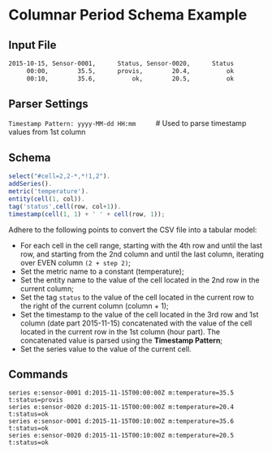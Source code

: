 # Columnar Period Schema Example

## Input File

```txt
2015-10-15, Sensor-0001,      Status, Sensor-0020,      Status
     00:00,        35.5,      provis,        20.4,          ok
     00:10,        35.6,          ok,        20.5,          ok
```

## Parser Settings

`Timestamp Pattern: yyyy-MM-dd HH:mm`          # Used to parse timestamp values from 1st column

## Schema

```javascript
select("#cell=2,2-*,*!1,2").
addSeries().
metric('temperature').
entity(cell(1, col)).
tag('status',cell(row, col+1)).
timestamp(cell(1, 1) + ' ' + cell(row, 1));
```

Adhere to the following points to convert the CSV file into a tabular model:

* For each cell in the cell range, starting with the 4th row and until the last row, and starting from the 2nd column and until the last column, iterating over EVEN column `(2 + step 2)`;
* Set the metric name to a constant (temperature);
* Set the entity name to the value of the cell located in the 2nd row in the current column;
* Set the tag `status` to the value of the cell located in the current row to the right of the current column (column + 1);
* Set the timestamp to the value of the cell located in the 3rd row and 1st column (date part 2015-11-15) concatenated with the value of the cell located in the current row in the 1st column (hour part). The concatenated value is parsed using the **Timestamp Pattern**;
* Set the series value to the value of the current cell.

## Commands

```ls
series e:sensor-0001 d:2015-11-15T00:00:00Z m:temperature=35.5 t:status=provis
series e:sensor-0020 d:2015-11-15T00:00:00Z m:temperature=20.4 t:status=ok
series e:sensor-0001 d:2015-11-15T00:10:00Z m:temperature=35.6 t:status=ok
series e:sensor-0020 d:2015-11-15T00:10:00Z m:temperature=20.5 t:status=ok
```
